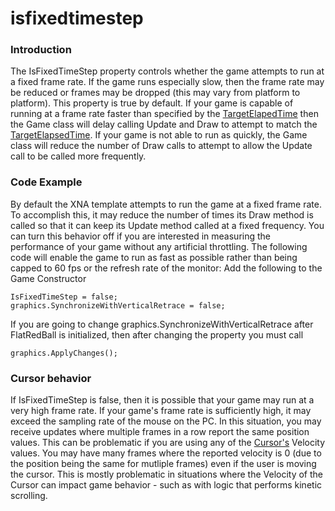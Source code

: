 # isfixedtimestep

### Introduction

The IsFixedTimeStep property controls whether the game attempts to run at a fixed frame rate. If the game runs especially slow, then the frame rate may be reduced or frames may be dropped (this may vary from platform to platform). This property is true by default. If your game is capable of running at a frame rate faster than specified by the [TargetElapedTime](../../../../frb/docs/index.php) then the Game class will delay calling Update and Draw to attempt to match the [TargetElapsedTime](../../../../frb/docs/index.php). If your game is not able to run as quickly, the Game class will reduce the number of Draw calls to attempt to allow the Update call to be called more frequently.

### Code Example

By default the XNA template attempts to run the game at a fixed frame rate. To accomplish this, it may reduce the number of times its Draw method is called so that it can keep its Update method called at a fixed frequency. You can turn this behavior off if you are interested in measuring the performance of your game without any artificial throttling. The following code will enable the game to run as fast as possible rather than being capped to 60 fps or the refresh rate of the monitor: Add the following to the Game Constructor

```
IsFixedTimeStep = false;
graphics.SynchronizeWithVerticalRetrace = false;
```

If you are going to change graphics.SynchronizeWithVerticalRetrace after FlatRedBall is initialized, then after changing the property you must call

```
graphics.ApplyChanges();
```

### Cursor behavior

If IsFixedTimeStep is false, then it is possible that your game may run at a very high frame rate. If your game's frame rate is sufficiently high, it may exceed the sampling rate of the mouse on the PC. In this situation, you may receive updates where multiple frames in a row report the same position values. This can be problematic if you are using any of the [Cursor's](../../../../frb/docs/index.php) Velocity values. You may have many frames where the reported velocity is 0 (due to the position being the same for mutliple frames) even if the user is moving the cursor. This is mostly problematic in situations where the Velocity of the Cursor can impact game behavior - such as with logic that performs kinetic scrolling.
